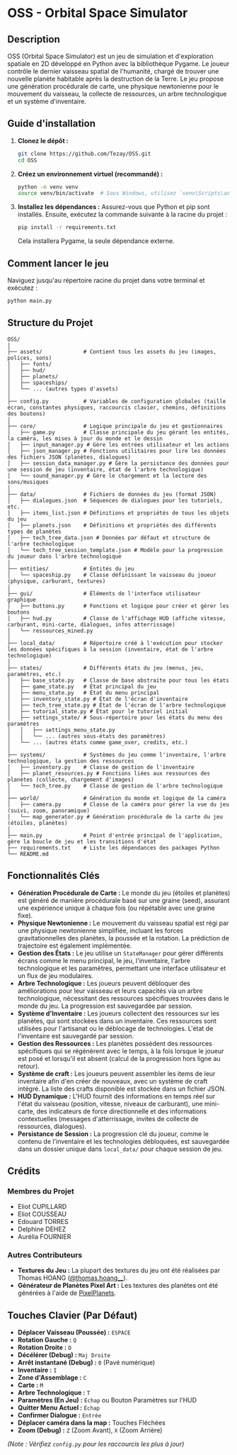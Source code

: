 # OSS - Orbital Space Simulator

## Description

OSS (Orbital Space Simulator) est un jeu de simulation et d'exploration spatiale en 2D développé en Python avec la bibliothèque Pygame. Le joueur contrôle le dernier vaisseau spatial de l'humanité, chargé de trouver une nouvelle planète habitable après la destruction de la Terre. Le jeu propose une génération procédurale de carte, une physique newtonienne pour le mouvement du vaisseau, la collecte de ressources, un arbre technologique et un système d'inventaire.

## Guide d'installation

1.  **Clonez le dépôt :**
    ```bash
    git clone https://github.com/Tezay/OSS.git
    cd OSS
    ```
2.  **Créez un environnement virtuel (recommandé) :**
    ```bash
    python -m venv venv
    source venv/bin/activate  # Sous Windows, utilisez `venv\Scripts\activate`
    ```
3.  **Installez les dépendances :**
    Assurez-vous que Python et pip sont installés. Ensuite, exécutez la commande suivante à la racine du projet :
    ```bash
    pip install -r requirements.txt
    ```
    Cela installera Pygame, la seule dépendance externe.

## Comment lancer le jeu

Naviguez jusqu'au répertoire racine du projet dans votre terminal et exécutez :

```bash
python main.py
```

## Structure du Projet

```
OSS/
│
├── assets/             # Contient tous les assets du jeu (images, polices, sons)
│   ├── fonts/
│   ├── hud/
│   ├── planets/
│   ├── spaceships/
│   └── ... (autres types d'assets)
│
├── config.py           # Variables de configuration globales (taille écran, constantes physiques, raccourcis clavier, chemins, définitions des boutons)
│
├── core/               # Logique principale du jeu et gestionnaires
│   ├── game.py         # Classe principale du jeu gérant les entités, la caméra, les mises à jour du monde et le dessin
│   ├── input_manager.py # Gère les entrées utilisateur et les actions
│   ├── json_manager.py # Fonctions utilitaires pour lire les données des fichiers JSON (planètes, dialogues)
│   ├── session_data_manager.py # Gère la persistance des données pour une session de jeu (inventaire, état de l'arbre technologique)
│   └── sound_manager.py # Gère le chargement et la lecture des sons/musiques
│
├── data/               # Fichiers de données du jeu (format JSON)
│   ├── dialogues.json  # Séquences de dialogues pour les tutoriels, etc.
│   ├── items_list.json # Définitions et propriétés de tous les objets du jeu
│   ├── planets.json    # Définitions et propriétés des différents types de planètes
│   ├── tech_tree_data.json # Données par défaut et structure de l'arbre technologique
│   └── tech_tree_session_template.json # Modèle pour la progression du joueur dans l'arbre technologique
│
├── entities/           # Entités du jeu
│   └── spaceship.py    # Classe définissant le vaisseau du joueur (physique, carburant, textures)
│
├── gui/                # Éléments de l'interface utilisateur graphique
│   ├── buttons.py      # Fonctions et logique pour créer et gérer les boutons
│   ├── hud.py          # Classe de l'affichage HUD (affiche vitesse, carburant, mini-carte, dialogues, infos atterrissage)
│   └── ressources_mined.py
│
├── local_data/         # Répertoire créé à l'exécution pour stocker les données spécifiques à la session (inventaire, état de l'arbre technologique)
│
├── states/             # Différents états du jeu (menus, jeu, paramètres, etc.)
│   ├── base_state.py   # Classe de base abstraite pour tous les états
│   ├── game_state.py   # État principal du jeu
│   ├── menu_state.py   # État du menu principal
│   ├── inventory_state.py # État de l'écran d'inventaire
│   ├── tech_tree_state.py # État de l'écran de l'arbre technologique
│   ├── tutorial_state.py # État pour le tutoriel initial
│   ├── settings_state/ # Sous-répertoire pour les états du menu des paramètres
│   │   ├── settings_menu_state.py
│   │   └── ... (autres sous-états des paramètres)
│   └── ... (autres états comme game_over, credits, etc.)
│
├── systems/            # Systèmes du jeu comme l'inventaire, l'arbre technologique, la gestion des ressources
│   ├── inventory.py    # Classe de gestion de l'inventaire
│   ├── planet_resources.py # Fonctions liées aux ressources des planètes (collecte, chargement d'images)
│   └── tech_tree.py    # Classe de gestion de l'arbre technologique
│
├── world/              # Génération du monde et logique de la caméra
│   ├── camera.py       # Classe de la caméra pour gérer la vue du jeu (suivi, zoom, panoramique)
│   └── map_generator.py # Génération procédurale de la carte du jeu (étoiles, planètes)
│
├── main.py             # Point d'entrée principal de l'application, gère la boucle de jeu et les transitions d'état
├── requirements.txt    # Liste les dépendances des packages Python
└── README.md
```

## Fonctionnalités Clés

*   **Génération Procédurale de Carte :** Le monde du jeu (étoiles et planètes) est généré de manière procédurale basé sur une graine (seed), assurant une expérience unique à chaque fois (ou répétable avec une graine fixe).
*   **Physique Newtonienne :** Le mouvement du vaisseau spatial est régi par une physique newtonienne simplifiée, incluant les forces gravitationnelles des planètes, la poussée et la rotation. La prédiction de trajectoire est également implémentée.
*   **Gestion des États :** Le jeu utilise un `StateManager` pour gérer différents écrans comme le menu principal, le jeu, l'inventaire, l'arbre technologique et les paramètres, permettant une interface utilisateur et un flux de jeu modulaires.
*   **Arbre Technologique :** Les joueurs peuvent débloquer des améliorations pour leur vaisseau et leurs capacités via un arbre technologique, nécessitant des ressources spécifiques trouvées dans le monde du jeu. La progression est sauvegardée par session.
*   **Système d'Inventaire :** Les joueurs collectent des ressources sur les planètes, qui sont stockées dans un inventaire. Ces ressources sont utilisées pour l'artisanat ou le déblocage de technologies. L'état de l'inventaire est sauvegardé par session.
*   **Gestion des Ressources :** Les planètes possèdent des ressources spécifiques qui se régénèrent avec le temps, à la fois lorsque le joueur est posé et lorsqu'il est absent (calcul de la progression hors ligne au retour).
*   **Système de craft :** Les joueurs peuvent assembler les items de leur inventaire afin d'en créer de nouveaux, avec un système de craft intégré. La liste des crafts disponible est stockée dans un fichier JSON.
*   **HUD Dynamique :** L'HUD fournit des informations en temps réel sur l'état du vaisseau (position, vitesse, niveaux de carburant), une mini-carte, des indicateurs de force directionnelle et des informations contextuelles (messages d'atterrissage, invites de collecte de ressources, dialogues).
*   **Persistance de Session :** La progression clé du joueur, comme le contenu de l'inventaire et les technologies débloquées, est sauvegardée dans un dossier unique dans `local_data/` pour chaque session de jeu.

## Crédits

### Membres du Projet

*   Eliot CUPILLARD
*   Eliot COUSSEAU
*   Edouard TORRES
*   Delphine DEHEZ
*   Aurélia FOURNIER

### Autres Contributeurs

*   **Textures du Jeu :** La plupart des textures du jeu ont été réalisées par Thomas HOANG ([@thomas.hoang__](https://www.instagram.com/thomas.hoang__/)).
*   **Générateur de Planètes Pixel Art :** Les textures des planètes ont été générées à l'aide de [PixelPlanets](https://github.com/Deep-Fold/PixelPlanets).


## Touches Clavier (Par Défaut)

*   **Déplacer Vaisseau (Poussée) :** `ESPACE`
*   **Rotation Gauche :** `Q`
*   **Rotation Droite :** `D`
*   **Décélérer (Debug) :** `Maj Droite`
*   **Arrêt instantané (Debug) :** `0` (Pavé numérique)
*   **Inventaire :** `I`
*   **Zone d'Assemblage :** `C`
*   **Carte :** `M`
*   **Arbre Technologique :** `T`
*   **Paramètres (En Jeu) :** `Échap` ou Bouton Paramètres sur l'HUD
*   **Quitter Menu Actuel :** `Échap`
*   **Confirmer Dialogue :** `Entrée`
*   **Déplacer caméra dans la map :** Touches Fléchées
*   **Zoom (Debug) :** `Z` (Zoom Avant), `X` (Zoom Arrière)

*(Note : Vérifiez `config.py` pour les raccourcis les plus à jour)*
